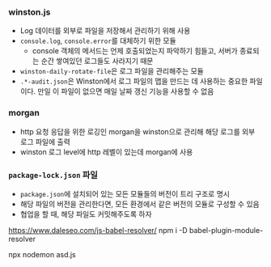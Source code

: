 


### winston.js
- Log 데이터를 외부로 파일을 저장해서 관리하기 위해 사용
- `console.log`, `console.error`를 대체하기 위한 모듈
    - console 객체의 메서드는 언제 호출되었는지 파악하기 힘들고, 서버가 종료되는 순간 쌓여있던 로그들도 사라지기 때문
- `winston-daily-rotate-file`은 로그 파일을 관리해주는 모듈
- `.*-audit.json`은 Winston에서 로그 파일의 맵을 만드는 데 사용하는 중요한 파일이다. 만일 이 파일이 없으면 매일 날짜 갱신 기능을 사용할 수 없음

### morgan
- http 요청 응답을 위한 로깅인 morgan을 winston으로 관리해 해당 로그를 외부 로그 파일에 출력
- winston 로그 level에 http 레벨이 있는데 morgan에 사용

### `package-lock.json` 파일
- `package.json`에 설치되어 있는 모든 모듈들의 버전이 트리 구조로 명시
- 해당 파일의 버전을 관리한다면, 모든 환경에서 같은 버전의 모듈로 구성할 수 있음
- 협업을 할 때, 해당 파일도 커밋해주도록 하자


https://www.daleseo.com/js-babel-resolver/
npm i -D babel-plugin-module-resolver

npx nodemon asd.js

